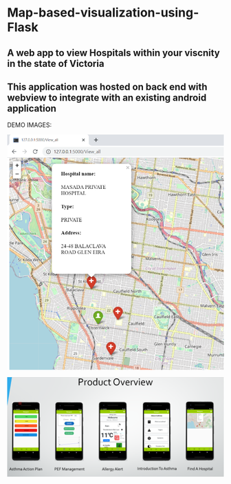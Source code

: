 # Map-based-visualization-using-Flask 
## A web app to view Hospitals within your viscnity in the state of Victoria

## This application was hosted on back end with webview to integrate with an existing android application 

DEMO IMAGES:  

![](2.PNG)


![](app.PNG)



